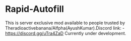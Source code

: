 # Rapid-Autofill
This is server exclusive mod available to people trusted by Theradioactivebanana/Alfpha(AyushKumar).Discord link: -https://discord.gg/uTra4ZaD 
Currently under development.
